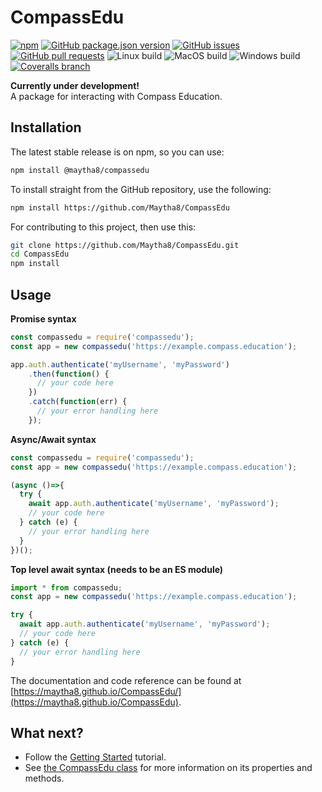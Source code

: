 # CompassEdu
[![npm](https://img.shields.io/npm/v/@maytha8/compassedu?style=flat-square)](https://www.npmjs.com/package/@maytha8/compassedu)
[![GitHub package.json version](https://img.shields.io/github/package-json/v/Maytha8/CompassEdu?label=dev&style=flat-square)](https://github.com/Maytha8/CompassEdu)
[![GitHub issues](https://img.shields.io/github/issues/Maytha8/CompassEdu?style=flat-square)](https://github.com/Maytha8/CompassEdu/issues)
[![GitHub pull requests](https://img.shields.io/github/issues-pr/Maytha8/CompassEdu?style=flat-square)](https://github.com/Maytha8/CompassEdu/pulls)
![Linux build](https://img.shields.io/github/workflow/status/Maytha8/CompassEdu/Node.js%20CI?label=linux&style=flat-square)
![MacOS build](https://img.shields.io/github/workflow/status/Maytha8/CompassEdu/Node.js%20CI%20MacOS?label=macos&style=flat-square)
![Windows build](https://img.shields.io/github/workflow/status/Maytha8/CompassEdu/Node.js%20CI%20Windows?label=win&style=flat-square)
[![Coveralls branch](https://img.shields.io/coveralls/github/Maytha8/CompassEdu/main?style=flat-square)](https://coveralls.io/github/Maytha8/CompassEdu?branch=main)

**Currently under development!**<br>
A package for interacting with Compass Education.

## Installation

The latest stable release is on npm, so you can use:
```sh
npm install @maytha8/compassedu
```

To install straight from the GitHub repository, use the following:
```sh
npm install https://github.com/Maytha8/CompassEdu
```

For contributing to this project, then use this:
```sh
git clone https://github.com/Maytha8/CompassEdu.git
cd CompassEdu
npm install
```

## Usage

**Promise syntax**
```js
const compassedu = require('compassedu');
const app = new compassedu('https://example.compass.education');

app.auth.authenticate('myUsername', 'myPassword')
    .then(function() {
      // your code here
    })
    .catch(function(err) {
      // your error handling here
    });
```

**Async/Await syntax**
```js
const compassedu = require('compassedu');
const app = new compassedu('https://example.compass.education');

(async ()=>{
  try {
    await app.auth.authenticate('myUsername', 'myPassword');
    // your code here
  } catch (e) {
    // your error handling here
  }
})();
```

**Top level await syntax (needs to be an ES module)**
```js
import * from compassedu;
const app = new compassedu('https://example.compass.education');

try {
  await app.auth.authenticate('myUsername', 'myPassword');
  // your code here
} catch (e) {
  // your error handling here
}
```

The documentation and code reference can be found at [https://maytha8.github.io/CompassEdu/](https://maytha8.github.io/CompassEdu).

## What next?
- Follow the [Getting Started](https://maytha8.github.io/CompassEdu/tutorial-gettingstarted.html) tutorial.
- See [the CompassEdu class](https://maytha8.github.io/CompassEdu/CompassEdu.html) for more information on its properties and methods.
